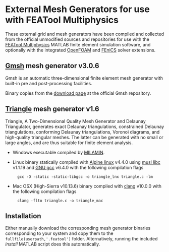 External Mesh Generators for use with FEATool Multiphysics
==========================================================

These external grid and mesh generators have been compiled and
collected from the official unmodified sources and repositories for
use with the [FEATool Multiphysics](https://www.featool.com) MATLAB
finite element simulation software, and optionally with the integrated
[OpenFOAM](https://openfoam.org) and
[FEniCS](https://fenicsproject.org) solver extensions.


[Gmsh](http://gmsh.info/) mesh generator v3.0.6
-----------------------------------------------

Gmsh is an automatic three-dimensional finite element mesh generator
with built-in pre and post-processing facilities.

Binary copies from the [download page](http://gmsh.info/bin/) at the
official Gmsh repository.


[Triangle](https://www.cs.cmu.edu/~quake/triangle.html) mesh generator v1.6
---------------------------------------------------------------------------

Triangle, A Two-Dimensional Quality Mesh Generator and Delaunay
Triangulator, generates exact Delaunay triangulations, constrained
Delaunay triangulations, conforming Delaunay triangulations, Voronoi
diagrams, and high-quality triangular meshes. The latter can be
generated with no small or large angles, and are thus suitable for
finite element analysis.

- Windows executable compiled by
  [MILAMIN](http://milamin.sourceforge.net/wp-content/uploads/2012/08/triangle.exe).

- Linux binary statically compiled with
  [Alpine linux](https://www.alpinelinux.org/) v4.4.0 using
  [musl libc](https://www.musl-libc.org/) v1.1.19 and
  [GNU gcc](https://gcc.gnu.org/) v6.4.0 with the following
  compilation flags

        gcc -O -static -static-libgcc -o triangle_lnx triangle.c -lm

- Mac OSX (High-Sierra v10.13.6) binary compiled with
  [clang](https://clang.llvm.org/) v10.0.0 with the following
  compilation flags

        clang -flto triangle.c -o triangle_mac


Installation
------------

Either manually download the corresponding mesh generator binaries
corresponding to your system and copy them to the
`fullfile(userpath,'.featool')` folder. Alternatively, running the
included _install_ MATLAB script does this automatically.
